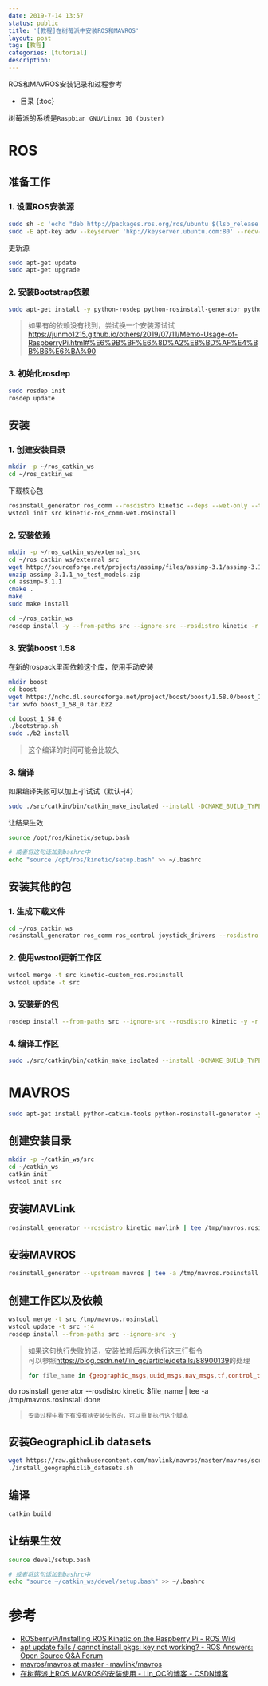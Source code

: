 ```yaml
---
date: 2019-7-14 13:57
status: public
title: '[教程]在树莓派中安装ROS和MAVROS'
layout: post
tag: [教程]
categories: [tutorial]
description: 
---
```


ROS和MAVROS安装记录和过程参考

* 目录 
{:toc}

树莓派的系统是`Raspbian GNU/Linux 10 (buster)`

# ROS

## 准备工作

### 1. 设置ROS安装源

``` sh
sudo sh -c 'echo "deb http://packages.ros.org/ros/ubuntu $(lsb_release -sc) main" > /etc/apt/sources.list.d/ros-latest.list'
sudo -E apt-key adv --keyserver 'hkp://keyserver.ubuntu.com:80' --recv-key C1CF6E31E6BADE8868B172B4F42ED6FBAB17C654
```

更新源

``` sh
sudo apt-get update
sudo apt-get upgrade
```

### 2. 安装Bootstrap依赖

``` sh
sudo apt-get install -y python-rosdep python-rosinstall-generator python-wstool python-rosinstall build-essential cmake
```

> 如果有的依赖没有找到，尝试换一个安装源试试<https://junmo1215.github.io/others/2019/07/11/Memo-Usage-of-RaspberryPi.html#%E6%9B%BF%E6%8D%A2%E8%BD%AF%E4%BB%B6%E6%BA%90>

### 3. 初始化rosdep

``` sh
sudo rosdep init
rosdep update
```

## 安装

### 1. 创建安装目录

``` sh
mkdir -p ~/ros_catkin_ws
cd ~/ros_catkin_ws
```

下载核心包

``` sh
rosinstall_generator ros_comm --rosdistro kinetic --deps --wet-only --tar > kinetic-ros_comm-wet.rosinstall
wstool init src kinetic-ros_comm-wet.rosinstall
```

### 2. 安装依赖

``` sh
mkdir -p ~/ros_catkin_ws/external_src
cd ~/ros_catkin_ws/external_src
wget http://sourceforge.net/projects/assimp/files/assimp-3.1/assimp-3.1.1_no_test_models.zip/download -O assimp-3.1.1_no_test_models.zip
unzip assimp-3.1.1_no_test_models.zip
cd assimp-3.1.1
cmake .
make
sudo make install
```

``` sh
cd ~/ros_catkin_ws
rosdep install -y --from-paths src --ignore-src --rosdistro kinetic -r --os=debian:buster
```

### 3. 安装boost 1.58

在新的rospack里面依赖这个库，使用手动安装

``` sh
mkdir boost
cd boost
wget https://nchc.dl.sourceforge.net/project/boost/boost/1.58.0/boost_1_58_0.tar.bz2
tar xvfo boost_1_58_0.tar.bz2

cd boost_1_58_0
./bootstrap.sh
sudo ./b2 install 
```

> 这个编译的时间可能会比较久

### 3. 编译

如果编译失败可以加上-j1试试（默认-j4）

``` sh
sudo ./src/catkin/bin/catkin_make_isolated --install -DCMAKE_BUILD_TYPE=Release --install-space /opt/ros/kinetic
```

让结果生效

``` sh
source /opt/ros/kinetic/setup.bash

# 或者将这句话加到bashrc中
echo "source /opt/ros/kinetic/setup.bash" >> ~/.bashrc
```

## 安装其他的包

### 1. 生成下载文件

``` sh
cd ~/ros_catkin_ws
rosinstall_generator ros_comm ros_control joystick_drivers --rosdistro kinetic --deps --wet-only --tar > kinetic-custom_ros.rosinstall
```

### 2. 使用wstool更新工作区

``` sh
wstool merge -t src kinetic-custom_ros.rosinstall
wstool update -t src
```

### 3. 安装新的包

``` sh
rosdep install --from-paths src --ignore-src --rosdistro kinetic -y -r --os=debian:buster
```

### 4. 编译工作区

``` sh
sudo ./src/catkin/bin/catkin_make_isolated --install -DCMAKE_BUILD_TYPE=Release --install-space /opt/ros/kinetic
```

# MAVROS

``` sh
sudo apt-get install python-catkin-tools python-rosinstall-generator -y
```

## 创建安装目录

``` sh
mkdir -p ~/catkin_ws/src
cd ~/catkin_ws
catkin init
wstool init src
```

## 安装MAVLink

``` sh
rosinstall_generator --rosdistro kinetic mavlink | tee /tmp/mavros.rosinstall
```

## 安装MAVROS

``` sh
rosinstall_generator --upstream mavros | tee -a /tmp/mavros.rosinstall
```

## 创建工作区以及依赖

``` sh
wstool merge -t src /tmp/mavros.rosinstall
wstool update -t src -j4
rosdep install --from-paths src --ignore-src -y
```

> 如果这句执行失败的话，安装依赖后再次执行这三行指令  
> 可以参照<https://blog.csdn.net/lin_qc/article/details/88900139>的处理
> ``` sh
> for file_name in {geographic_msgs,uuid_msgs,nav_msgs,tf,control_toolbox,actionlib_msgs,realtime_tools,diagnostic_msgs,urdf,eigen_conversions,tf2_ros,dynamic_reconfigure,tf2_eigen,rosconsole_bridge,orocos_kdl,visualization_msgs,angles,tf2_py,tf2,tf2_msgs,urdf_parser_plugin,diagnostic_updater,control_msgs,trajectory_msgs,actionlib,rosbag_migration_rule}
do
   rosinstall_generator --rosdistro kinetic $file_name | tee -a /tmp/mavros.rosinstall
done
> ```
> 安装过程中看下有没有啥安装失败的，可以重复执行这个脚本

## 安装GeographicLib datasets

``` sh
wget https://raw.githubusercontent.com/mavlink/mavros/master/mavros/scripts/install_geographiclib_datasets.sh
./install_geographiclib_datasets.sh
```

## 编译

``` sh
catkin build
```

## 让结果生效

``` sh
source devel/setup.bash

# 或者将这句话加到bashrc中
echo "source ~/catkin_ws/devel/setup.bash" >> ~/.bashrc
```

# 参考

- [ROSberryPi/Installing ROS Kinetic on the Raspberry Pi - ROS Wiki](http://wiki.ros.org/ROSberryPi/Installing%20ROS%20Kinetic%20on%20the%20Raspberry%20Pi)
- [apt update fails / cannot install pkgs: key not working? - ROS Answers: Open Source Q&A Forum](https://answers.ros.org/question/325039/apt-update-fails-cannot-install-pkgs-key-not-working/)
- [mavros/mavros at master · mavlink/mavros](https://github.com/mavlink/mavros/tree/master/mavros#installation)
- [在树莓派上ROS MAVROS的安装使用 - Lin_QC的博客 - CSDN博客](https://blog.csdn.net/lin_qc/article/details/88900139)
